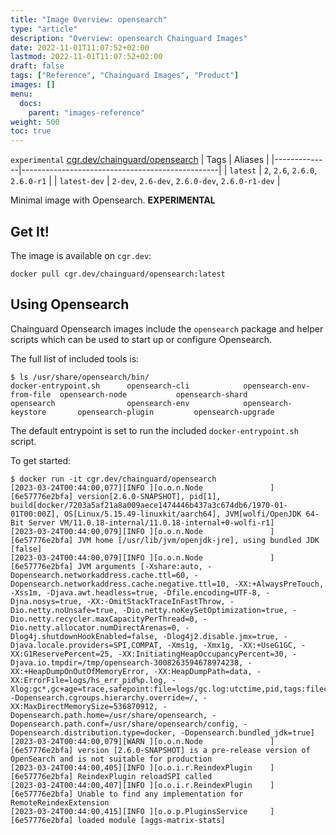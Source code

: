 ```yaml
---
title: "Image Overview: opensearch"
type: "article"
description: "Overview: opensearch Chainguard Images"
date: 2022-11-01T11:07:52+02:00
lastmod: 2022-11-01T11:07:52+02:00
draft: false
tags: ["Reference", "Chainguard Images", "Product"]
images: []
menu:
  docs:
    parent: "images-reference"
weight: 500
toc: true
---
```


`experimental` [cgr.dev/chainguard/opensearch](https://github.com/chainguard-images/images/tree/main/images/opensearch)
| Tags         | Aliases                                         |
|--------------|-------------------------------------------------|
| `latest`     | `2`, `2.6`, `2.6.0`, `2.6.0-r1`                 |
| `latest-dev` | `2-dev`, `2.6-dev`, `2.6.0-dev`, `2.6.0-r1-dev` |



Minimal image with Opensearch. **EXPERIMENTAL**

## Get It!

The image is available on `cgr.dev`:

```
docker pull cgr.dev/chainguard/opensearch:latest
```

## Using Opensearch

Chainguard Opensearch images include the `opensearch` package and helper scripts which can be used to start up or configure Opensearch.

The full list of included tools is:

```shell
$ ls /usr/share/opensearch/bin/
docker-entrypoint.sh      opensearch-cli            opensearch-env-from-file  opensearch-node           opensearch-shard
opensearch                opensearch-env            opensearch-keystore       opensearch-plugin         opensearch-upgrade
```

The default entrypoint is set to run the included `docker-entrypoint.sh` script.

To get started:

```shell
$ docker run -it cgr.dev/chainguard/opensearch
[2023-03-24T00:44:00,077][INFO ][o.o.n.Node               ] [6e57776e2bfa] version[2.6.0-SNAPSHOT], pid[1], build[docker/7203a5af21a8a009aece1474446b437a3c674db6/1970-01-01T00:00Z], OS[Linux/5.15.49-linuxkit/aarch64], JVM[wolfi/OpenJDK 64-Bit Server VM/11.0.18-internal/11.0.18-internal+0-wolfi-r1]
[2023-03-24T00:44:00,079][INFO ][o.o.n.Node               ] [6e57776e2bfa] JVM home [/usr/lib/jvm/openjdk-jre], using bundled JDK [false]
[2023-03-24T00:44:00,079][INFO ][o.o.n.Node               ] [6e57776e2bfa] JVM arguments [-Xshare:auto, -Dopensearch.networkaddress.cache.ttl=60, -Dopensearch.networkaddress.cache.negative.ttl=10, -XX:+AlwaysPreTouch, -Xss1m, -Djava.awt.headless=true, -Dfile.encoding=UTF-8, -Djna.nosys=true, -XX:-OmitStackTraceInFastThrow, -Dio.netty.noUnsafe=true, -Dio.netty.noKeySetOptimization=true, -Dio.netty.recycler.maxCapacityPerThread=0, -Dio.netty.allocator.numDirectArenas=0, -Dlog4j.shutdownHookEnabled=false, -Dlog4j2.disable.jmx=true, -Djava.locale.providers=SPI,COMPAT, -Xms1g, -Xmx1g, -XX:+UseG1GC, -XX:G1ReservePercent=25, -XX:InitiatingHeapOccupancyPercent=30, -Djava.io.tmpdir=/tmp/opensearch-3008263594678974238, -XX:+HeapDumpOnOutOfMemoryError, -XX:HeapDumpPath=data, -XX:ErrorFile=logs/hs_err_pid%p.log, -Xlog:gc*,gc+age=trace,safepoint:file=logs/gc.log:utctime,pid,tags:filecount=32,filesize=64m, -Dopensearch.cgroups.hierarchy.override=/, -XX:MaxDirectMemorySize=536870912, -Dopensearch.path.home=/usr/share/opensearch, -Dopensearch.path.conf=/usr/share/opensearch/config, -Dopensearch.distribution.type=docker, -Dopensearch.bundled_jdk=true]
[2023-03-24T00:44:00,079][WARN ][o.o.n.Node               ] [6e57776e2bfa] version [2.6.0-SNAPSHOT] is a pre-release version of OpenSearch and is not suitable for production
[2023-03-24T00:44:00,405][INFO ][o.o.i.r.ReindexPlugin    ] [6e57776e2bfa] ReindexPlugin reloadSPI called
[2023-03-24T00:44:00,407][INFO ][o.o.i.r.ReindexPlugin    ] [6e57776e2bfa] Unable to find any implementation for RemoteReindexExtension
[2023-03-24T00:44:00,415][INFO ][o.o.p.PluginsService     ] [6e57776e2bfa] loaded module [aggs-matrix-stats]
```


